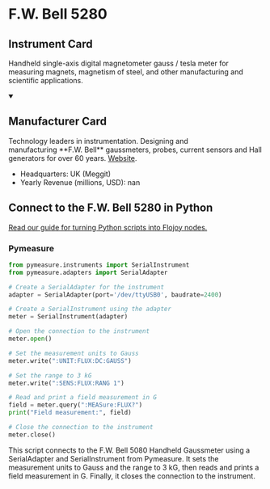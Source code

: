 
# F.W. Bell 5280

## Instrument Card

Handheld single-axis digital magnetometer gauss / tesla meter for measuring magnets, magnetism of steel, and other manufacturing and scientific applications.

<details open>
<summary><h2>Manufacturer Card</h2></summary>
Technology leaders in instrumentation. Designing and manufacturing **F.W. Bell** gaussmeters, probes, current sensors and Hall generators for over 60 years. <a href=https://fwbell.com/>Website</a>.
<br>
<ul>
  <li>Headquarters: UK (Meggit)</li>
  <li>Yearly Revenue (millions, USD): nan</li>
</ul>
</details>

## Connect to the F.W. Bell 5280 in Python

[Read our guide for turning Python scripts into Flojoy nodes.](https://docs.flojoy.ai/custom-nodes/creating-custom-node/)


### Pymeasure


```python
from pymeasure.instruments import SerialInstrument
from pymeasure.adapters import SerialAdapter

# Create a SerialAdapter for the instrument
adapter = SerialAdapter(port='/dev/ttyUSB0', baudrate=2400)

# Create a SerialInstrument using the adapter
meter = SerialInstrument(adapter)

# Open the connection to the instrument
meter.open()

# Set the measurement units to Gauss
meter.write(":UNIT:FLUX:DC:GAUSS")

# Set the range to 3 kG
meter.write(":SENS:FLUX:RANG 1")

# Read and print a field measurement in G
field = meter.query(":MEASure:FLUX?")
print("Field measurement:", field)

# Close the connection to the instrument
meter.close()
```

This script connects to the F.W. Bell 5080 Handheld Gaussmeter using a SerialAdapter and SerialInstrument from Pymeasure. It sets the measurement units to Gauss and the range to 3 kG, then reads and prints a field measurement in G. Finally, it closes the connection to the instrument.

